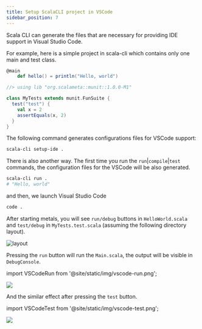 ```yaml
---
title: Setup ScalaCLI project in VSCode 
sidebar_position: 7
---
```


Scala CLI can generate the files that are necessary for providing IDE support in Visual Studio Code.

For example, here is a simple project in scala-cli which contains only one main and test class. 

```scala title=HelloWorld.scala
@main 
    def hello() = println("Hello, world")
```

```scala title=MyTests.test.scala
//> using lib "org.scalameta::munit::1.0.0-M1"

class MyTests extends munit.FunSuite {
  test("test") {
    val x = 2
    assertEquals(x, 2)
  }
}
```

The following command generates configurations files for VSCode support:

```bash
scala-cli setup-ide .
```

There is also another way. The first time you run the `run`|`compile`|`test` commands, the configuration files for the VSCode will be also generated.

```bash
scala-cli run .
# "Hello, world"
```

and then, we launch Visual Studio Code 

```bash ignore
code .
```

After starting metals, you will see `run/debug` buttons in `HelloWorld.scala` and `test/debug` in `MyTests.test.scala` (assuming the following directory layout).

![layout](/img/source_layout.png)

Pressing the `run` button will run the `Main.scala`, the output will be visible in `DebugConsole`.

import VSCodeRun from '@site/static/img/vscode-run.png';

<img src={VSCodeRun} />

And the similar effect after pressing the `test` button.

import VSCodeTest from '@site/static/img/vscode-test.png';

<img src={VSCodeTest} />